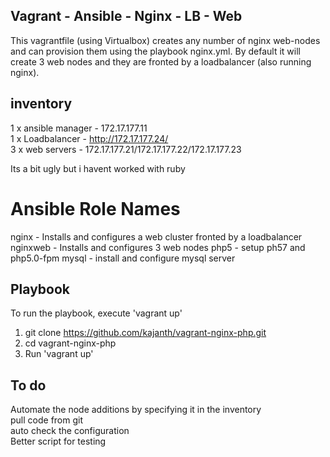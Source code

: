 <h2> Vagrant - Ansible - Nginx - LB - Web</h2>

This vagrantfile (using Virtualbox) creates any number of nginx web-nodes and can provision them using the playbook nginx.yml. 
By default it will create 3 web nodes and they are fronted by a loadbalancer (also running nginx).

inventory
---------
1 x ansible manager - 172.17.177.11 </br>
1 x Loadbalancer - http://172.17.177.24/  </br>
3 x web servers - 172.17.177.21/172.17.177.22/172.17.177.23  </br>

Its a bit ugly but i havent worked with ruby


Ansible Role Names
=================

nginx - Installs and configures a web cluster fronted by a loadbalancer
nginxweb - Installs and configures 3 web nodes
php5 - setup ph57 and php5.0-fpm
mysql - install and configure mysql server

Playbook
----------------
To run the playbook, execute 'vagrant up'

1) git clone https://github.com/kajanth/vagrant-nginx-php.git </br>
2) cd vagrant-nginx-php</br>
3) Run 'vagrant up'</br>


To do
-----

Automate the node additions by specifying it in the inventory</br>
pull code from git</br>
auto check the configuration</br>
Better script for testing </br>